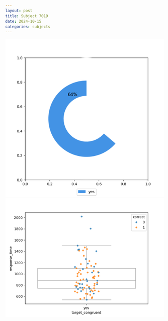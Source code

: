 ```yaml
---
layout: post
title: Subject 7019
date: 2024-10-15
categories: subjects
---
```


![](data/7019/run-12/7019_accuracy_target_congruence.png)
![](data/7019/run-12/7019_rt_congruence.png)
